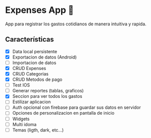 # Expenses App 👋

App para registrar los gastos cotidianos de manera intuitiva y rapida.

## Características

* [X] Data local persistente
* [X] Exportacion de datos (Android)
* [ ] Importacion de datos
* [X] CRUD Expenses
* [X] CRUD Categorias
* [X] CRUD Metodos de pago
* [ ] Test IOS
* [ ] Generar reportes (tablas, graficos)
* [X] Seccion para ver todos los gastos
* [ ] Estilizar aplicacion
* [ ] Auth opcional con firebase para guardar sus datos en servidor
* [ ] Opciones de personalizacion en pantalla de inicio
* [ ] Widgets
* [ ] Multi idoma
* [ ] Temas (ligth, dark, etc...)
